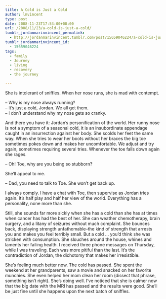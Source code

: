 ```yaml
---
title: A Cold is Just a Cold
author: lmvincent
type: post
date: 2008-11-23T17:53:00+00:00
url: /2008/11/23/a-cold-is-just-a-cold/
tumblr_jordanmarinvincent_permalink:
  - http://jordanmarinvincent.tumblr.com/post/15659046224/a-cold-is-just-a-cold
tumblr_jordanmarinvincent_id:
  - 15659046224
tags:
  - family
  - Journey
  - living
  - recovery
  - the journey

---
```

She is intolerant of sniffles. When her nose runs, she is mad with contempt.

&ndash; Why is my nose always running?  
&ndash; It&rsquo;s just a cold, Jordan. We all get them.  
&ndash; I don&rsquo;t understand why my nose gets so cranky.

And there you have it: Jordan&rsquo;s personification of the world. Her runny nose is not a symptom of a seasonal cold, it is an insubordinate appendage caught in an insurrection against her body. She scolds her feet the same way. When she tries to wear her boots without her braces the big toe sometimes pokes down and makes her uncomfortable. We adjust and try again, sometimes requiring several tries. Whenever the toe falls down again she rages.

&ndash; Oh! Toe, why are you being so stubborn?

She&rsquo;ll appeal to me.

&ndash; Dad, you need to talk to Toe. She won&rsquo;t get back up.

I always comply. I have a chat with Toe, then supervise as Jordan tries again. It&rsquo;s half play and half her view of the world. Everything has a personality, none more than she. <a name="more"></a>

Still, she sounds far more sickly when she has a cold than she has at times when cancer has had the best of her. She can weather chemotherapy, brain surgery, and a litany of seizures without much complaint. She bounces back, displaying strength unfathomable&ndash;the kind of strength that arrests you and makes you feel terribly small. But a cold &hellip; you&rsquo;d think she was stricken with consumption. She slouches around the house, whines and laments her failing health. I received three phone messages on Thursday, while I was traveling. Each was more pitiful than the last. It&rsquo;s the contradiction of Jordan, the dichotomy that makes her irresistible.

She&rsquo;s feeling much better now. The cold has passed. She spent the weekend at her grandparents, saw a movie and snacked on her favorite munchies. She even helped her mom clean her room (dissect that phrase, something isn&rsquo;t right). She&rsquo;s doing well. I&rsquo;ve noticed that she is calmer now that the big date with the MRI has passed and the results were good. She&rsquo;ll be just fine until she happens upon the next batch of sniffles.

<div class="blogger-post-footer">
  <img loading="lazy" width="1" height="1" src="https://blogger.googleusercontent.com/tracker/9039099668816362935-2447830089087666989?l=jordansjourney2.blogspot.com" alt="" />
</div>